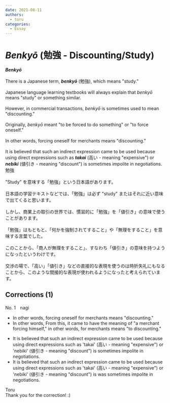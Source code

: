 ```yaml
---
date: 2021-08-11
authors:
  - toru
categories:
  - Essay
---
```


<h1 id="subject_show"><strong><em>Benkyō</strong></em> (勉強 - Discounting/Study)</h1>
<div class="date" hidden>Aug 11, 2021 14:03</div>
<div id="post"><div id="body_show_ori">
<strong><em>Benkyō</strong></em><br/><br/>There is a Japanese term, <strong><em>benkyō</em></strong> (勉強), which means "study."<br/><br/>Japanese language learning textbooks will always explain that <em>benkyō</em> means "study" or something similar.<br/><br/>However, in commercial transactions, <em>benkyō</em> is sometimes used to mean "discounting."<br/><br/>Originally, <em>benkyō</em> meant "to be forced to do something" or "to force oneself."<br/><br/>In other words, forcing oneself for merchants means "discounting."<br/><br/>It is believed that such an indirect expression came to be used because using direct expressions such as <strong><em>takai</em></strong> (高い - meaning "expensive") or <strong><em>nebiki</em></strong> (値引き - meaning "discount") is sometimes impolite in negotiations.
</div></div>

<!-- more -->

<div id="post_ja"><div id="body_show_mo">
勉強<br/><br/>"Study" を意味する「勉強」という日本語があります。<br/><br/>日本語の学習テキストなどでは、「勉強」は必ず "study" またはそれに近い意味で出てくると思います。<br/><br/>しかし、商業上の取引の世界では、慣習的に「勉強」を「値引き」の意味で使うことがあります。<br/><br/>「勉強」はもともと、「何かを強制されてすること」や「無理をすること」を意味する言葉でした。<br/><br/>このことから、「商人が無理をすること」、すなわち「値引き」の意味を持つようになったというわけです。<br/><br/>交渉の場で、「高い」「値引き」などの直接的な表現を使うのは時折失礼にもなることから、このような間接的な表現が使われるようになったと考えられています。
</div></div>

## Corrections (1)
<div id="block"><div class="first_name"> No. 1　<span class="just_name">nagi</span></div><div id="block2">
<ul class="correction_field">
<li class="incorrect">In other words, forcing oneself for merchants means "discounting."</li>
<li class="corrected correct">
<span class="sline">In other words,</span> <span class="f_blue"><span class="f_bold">From this, it came to have the meaning of "a merchant</span></span> forcing <span class="f_blue"><span class="f_bold">himself," in other words,</span></span> <span class="sline">for merchants means</span> "<span class="f_blue"><span class="f_bold">to</span></span> discount<span class="sline">ing</span>."
</li>
</ul>
<ul class="correction_field">
<li class="incorrect">It is believed that such an indirect expression came to be used because using direct expressions such as 'takai' (高い - meaning "expensive") or 'nebiki' (値引き - meaning "discount") is sometimes impolite in negotiations.</li>
<li class="corrected correct">
It is believed that such an indirect expression came to be used because using direct expressions such as 'takai' (高い - meaning "expensive") or 'nebiki' (値引き - meaning "discount") <span class="sline">is</span> <span class="f_bold"><span class="f_blue">was</span></span> sometimes impolite in negotiations.
</li>
</ul>
</div><div class="name"><span class="just_name">Toru</span><br>
Thank you for the correction! :)
</div>
</div>
